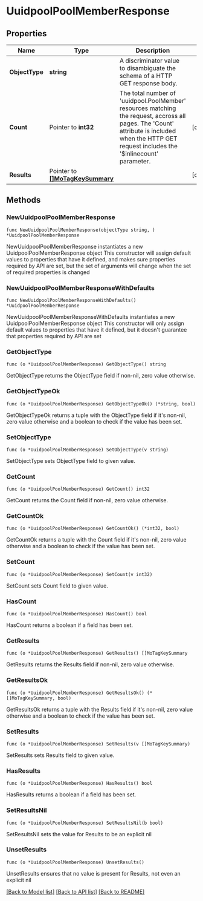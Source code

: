 # UuidpoolPoolMemberResponse

## Properties

Name | Type | Description | Notes
------------ | ------------- | ------------- | -------------
**ObjectType** | **string** | A discriminator value to disambiguate the schema of a HTTP GET response body. | 
**Count** | Pointer to **int32** | The total number of &#39;uuidpool.PoolMember&#39; resources matching the request, accross all pages. The &#39;Count&#39; attribute is included when the HTTP GET request includes the &#39;$inlinecount&#39; parameter. | [optional] 
**Results** | Pointer to [**[]MoTagKeySummary**](MoTagKeySummary.md) |  | [optional] 

## Methods

### NewUuidpoolPoolMemberResponse

`func NewUuidpoolPoolMemberResponse(objectType string, ) *UuidpoolPoolMemberResponse`

NewUuidpoolPoolMemberResponse instantiates a new UuidpoolPoolMemberResponse object
This constructor will assign default values to properties that have it defined,
and makes sure properties required by API are set, but the set of arguments
will change when the set of required properties is changed

### NewUuidpoolPoolMemberResponseWithDefaults

`func NewUuidpoolPoolMemberResponseWithDefaults() *UuidpoolPoolMemberResponse`

NewUuidpoolPoolMemberResponseWithDefaults instantiates a new UuidpoolPoolMemberResponse object
This constructor will only assign default values to properties that have it defined,
but it doesn't guarantee that properties required by API are set

### GetObjectType

`func (o *UuidpoolPoolMemberResponse) GetObjectType() string`

GetObjectType returns the ObjectType field if non-nil, zero value otherwise.

### GetObjectTypeOk

`func (o *UuidpoolPoolMemberResponse) GetObjectTypeOk() (*string, bool)`

GetObjectTypeOk returns a tuple with the ObjectType field if it's non-nil, zero value otherwise
and a boolean to check if the value has been set.

### SetObjectType

`func (o *UuidpoolPoolMemberResponse) SetObjectType(v string)`

SetObjectType sets ObjectType field to given value.


### GetCount

`func (o *UuidpoolPoolMemberResponse) GetCount() int32`

GetCount returns the Count field if non-nil, zero value otherwise.

### GetCountOk

`func (o *UuidpoolPoolMemberResponse) GetCountOk() (*int32, bool)`

GetCountOk returns a tuple with the Count field if it's non-nil, zero value otherwise
and a boolean to check if the value has been set.

### SetCount

`func (o *UuidpoolPoolMemberResponse) SetCount(v int32)`

SetCount sets Count field to given value.

### HasCount

`func (o *UuidpoolPoolMemberResponse) HasCount() bool`

HasCount returns a boolean if a field has been set.

### GetResults

`func (o *UuidpoolPoolMemberResponse) GetResults() []MoTagKeySummary`

GetResults returns the Results field if non-nil, zero value otherwise.

### GetResultsOk

`func (o *UuidpoolPoolMemberResponse) GetResultsOk() (*[]MoTagKeySummary, bool)`

GetResultsOk returns a tuple with the Results field if it's non-nil, zero value otherwise
and a boolean to check if the value has been set.

### SetResults

`func (o *UuidpoolPoolMemberResponse) SetResults(v []MoTagKeySummary)`

SetResults sets Results field to given value.

### HasResults

`func (o *UuidpoolPoolMemberResponse) HasResults() bool`

HasResults returns a boolean if a field has been set.

### SetResultsNil

`func (o *UuidpoolPoolMemberResponse) SetResultsNil(b bool)`

 SetResultsNil sets the value for Results to be an explicit nil

### UnsetResults
`func (o *UuidpoolPoolMemberResponse) UnsetResults()`

UnsetResults ensures that no value is present for Results, not even an explicit nil

[[Back to Model list]](../README.md#documentation-for-models) [[Back to API list]](../README.md#documentation-for-api-endpoints) [[Back to README]](../README.md)


